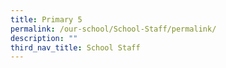 ```yaml
---
title: Primary 5
permalink: /our-school/School-Staff/permalink/
description: ""
third_nav_title: School Staff
---
```

